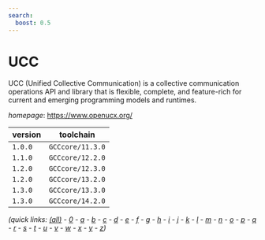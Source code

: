 ```yaml
---
search:
  boost: 0.5
---
```

# UCC

UCC (Unified Collective Communication) is a collective communication operations API and library that is flexible, complete, and feature-rich for current and emerging programming models and runtimes.

*homepage*: <https://www.openucx.org/>

version | toolchain
--------|----------
``1.0.0`` | ``GCCcore/11.3.0``
``1.1.0`` | ``GCCcore/12.2.0``
``1.2.0`` | ``GCCcore/12.3.0``
``1.2.0`` | ``GCCcore/13.2.0``
``1.3.0`` | ``GCCcore/13.3.0``
``1.3.0`` | ``GCCcore/14.2.0``


*(quick links: [(all)](../index.md) - [0](../0/index.md) - [a](../a/index.md) - [b](../b/index.md) - [c](../c/index.md) - [d](../d/index.md) - [e](../e/index.md) - [f](../f/index.md) - [g](../g/index.md) - [h](../h/index.md) - [i](../i/index.md) - [j](../j/index.md) - [k](../k/index.md) - [l](../l/index.md) - [m](../m/index.md) - [n](../n/index.md) - [o](../o/index.md) - [p](../p/index.md) - [q](../q/index.md) - [r](../r/index.md) - [s](../s/index.md) - [t](../t/index.md) - [u](../u/index.md) - [v](../v/index.md) - [w](../w/index.md) - [x](../x/index.md) - [y](../y/index.md) - [z](../z/index.md))*

